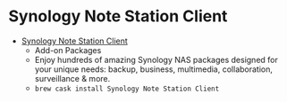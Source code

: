 # Synology Note Station Client
- [Synology Note Station Client](https://www.synology.com/en-us/dsm/packages/NoteStation)
  -  Add-on Packages
  - Enjoy hundreds of amazing Synology NAS packages designed for your unique needs: backup, business, multimedia, collaboration, surveillance & more.
  - `brew cask install Synology Note Station Client`
